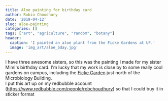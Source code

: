 ```yaml
---
title: Aloe painting for birthday card
author: Robin Choudhury
date: '2019-04-12'
slug: aloe-painting
categories: []
tags: ["art", "agriculture", "random", "botany"]
header:
  caption: 'I painted an aloe plant from the Ficke Gardens at UF.'
  image: 'img_art/aloe_bday.jpg'
---
```


I have three awesome sisters, so this was the painting I made for my sister Mimi's birthday card. I'm lucky that my work is close by to some really cool gardens on campus, including the [Ficke Garden](https://goo.gl/maps/K8ztnjDdG4VE2oYh9) just north of the Microbiology Building.   
I put this art up on my redbubble account (https://www.redbubble.com/people/robchoudhury) so that I could buy it in sticker format
